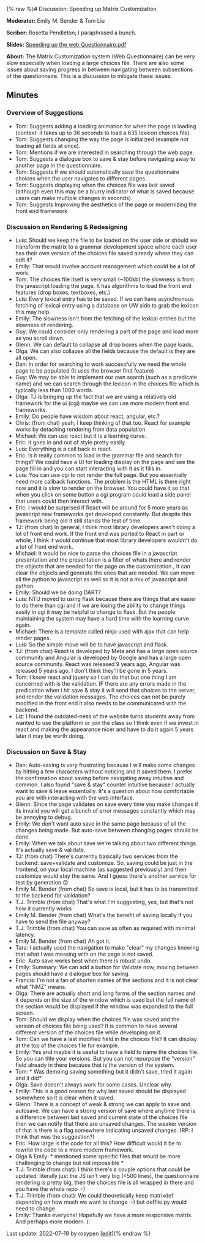 {% raw %}# Discussion: Speeding up Matrix Customization

**Moderator:** Emily M. Bender & Tom Liu

**Scriber:** Rosetta Pendleton; I paraphrased a bunch.

**Slides:** [Speeding up the web Questionnaire.pdf](https://github.com/delph-in/docs/blob/main/summits/2022/Speeding%20up%20the%20Web%20Questionnaire.pdf?raw=true)

**About:** The Matrix Customization system (Web Questionnaire) can be very slow especially when loading a large choices file. There are also some issues about saving progress in between navigating between subsections of the questionnaire. This is a discussion to mitigate these issues.

## Minutes

### Overview of Suggestions

- Tom: Suggests adding a loading animation for when the page is loading (context: it takes up to 36 seconds to load a 635 lexicon choices file).
- Tom: Suggests changing the way the page is initialized (example not loading all fields at once).
- Tom: Mentions if we are interested in searching through the web page.
- Tom: Suggests a dialogue box to save & stay before navigating away to another page in the questionnaire.
- Tom: Suggests If we should automatically save the questionnaire choices when the user navigates to different pages.
- Tom: Suggests displaying when the choices file was last saved (although even this may be a blurry indicator of what is saved because users can make multiple changes in seconds).
- Tom: Suggests Improving the aesthetics of the page or modernizing the front end framework

### Discussion on Rendering & Redesigning

- Luis: Should we keep the file to be loaded on the user side or should we transform the matrix to a grammar development space where each user has their own version of the choices file saved already where they can edit it?
- Emily: That would involve account management which could be a lot of work.
- Tom: The choices file itself is very small (~100kb) the slowness is from the javascript loading the page. It has algorithms to load the front end features (drop boxes, textboxes, etc.)
- Luis: Every lexical entry has to be saved. If we can have asynchronous fetching of lexical entry using a database on UW side to grab the lexicon this may help.
- Emily: The slowness isn't from the fetching of the lexical entries but the slowness of rendering.
- Guy: We could consider only rendering a part of the page and load more as you scroll down.
- Glenn: We can default to collapse all drop boxes when the page loads.
- Olga: We can also collapse all the fields because the default is they are all open. 
- Dan: In order for searching to work successfully we need the whole page to be populated (It uses the browser find feature)
- Guy: We may be able to implement our own search (such as a predicate name) and we can search through the lexicon in the choices file which is typically less than 1000 words.
- Olga: TJ is bringing up the fact that we are using a relatively old framework for the ui (cgi) maybe we can use more modern front end frameworks.
- Emily: Do people have wisdom about react, angular, etc.?
- Chris: (from chat) yeah, I keep thinking of that too. React for example works by detaching rendering from data population.
- Michael: We can use react but it is a learning curve.
- Eric: It goes in and out of style pretty easily.
- Luis: Everything is a call back in react.
- Eric: Is it really common to load in the grammar file and search for things? We could have a UI for loading display on the page and see the page fill in and you can start interacting with it as it fills in.
- Luis: You can use cgi to not render the full page. But you essentially need more callback functions. The problem is the HTML is there right now and it is slow to render on the browser. You could have it so that when you click on some button a cgi program could load a side panel that users could then interact with.
- Eric: I would be surprised if React will be around for 5 more years as javascript new frameworks get developed constantly. But despite this framework being old it still stands the test of time.
- TJ: (from chat) In general, I think most library developers aren't doing a lot of front end work. If the front end was ported to React in part or whole, I think it would continue that most library developers wouldn't do a lot of front end work.
- Michael: It would be nice to parse the choices file in a javascript presentation and the presentation is a filter of whats there and render the objects that are needed for the page on the customization., It can clear the objects and generate the ones that are needed. We can move all the python to javascript as well so it is not a mix of javascript and python.
- Emily: Should we be doing DART?
- Luis: NTU moved to using flask because there are things that are easier to do there than cgi and if we are losing the ability to change things easily in cgi it may be helpful to change to flask. But the people maintaining the system may have a hard time with the learning curve again.
- Michael: There is a template called ninja used with ajax that can help render pages.
- Luis: So the simple move will be to have javascript and flask.
- TJ: (from chat) React is developed by Meta and has a large open source community and Angular is developed by Google and has a large open source community. React was released 9 years ago, Angular was released 5 years ago, I don't think they'll be gone in 5 years.
- Tom: I know react and jquery so I can do that but one thing I am concerned with is the validation. IF there are any errors made in the predication when i hit save & stay it will send that choices to the server, and render the validation messages. The choices can not be purely modified in the front end it also needs to be communicated with the backend.
- Liz: I found the outdated-ness of the website turns students away from wanted to use the platform or join the class so I think even if we invest in react and making the appearance nicer and have to do it again 5 years later it may be worth doing.

### Discussion on Save & Stay
- Dan: Auto-saving is very frustrating because I will make some changes by hitting a few characters without noticing and it saved them. I prefer the confirmation about saving before navigating away intuitive and common. I also found "save & stay" counter intuitive because I actually want to save & leave essentially. It's a question about how comfortable you are with interacting with the web interface. 
- Glenn: Since the page validates on save every time you make changes if its invalid you will get a bunch of error messages constantly which may be annoying to debug.
- Emily: We don't want auto save in the same page because of all the changes being made. But auto-save between changing pages should be done.
- Emily: When we talk about save we're talking about two different things. It's actually save & validate.
- TJ: (from chat) There's currently basically two services from the backend: save+validate and customize. So, saving could be just in the frontend, on your local machine (as suggested previously) and then customize would stay the same. And I guess there's another service for test by generation 😛
- Emily M. Bender (from chat) So save is local, but it has to be transmitted to the backend for validation?
- T.J. Trimble (from chat) That's what I'm suggesting, yes, but that's not how it currently works
- Emily M. Bender (from chat) What's the benefit of saving locally if you have to send the file anyway?
- T.J. Trimble (from chat) You can save as often as required with minimal latency.
- Emily M. Bender (from chat) Ah got it.
- Tara: I actually used the navigation to make "clear" my changes knowing that what I was messing with on the page is not saved.
- Eric: Auto save works best when there is robust undo.
- Emily: Summary: We can add a button for Validate now, moving between pages should have a dialogue box for saving.
- Francis: I'm not a fan of shorten names of the sections and it is not clear what "NMZ" means.
- Olga: There are actually short and long forms of the section names and it depends on the size of the window which is used but the full name of the section would be displayed if the window was expanded to the full screen.
- Tom: Should we display when the choices file was saved and the version of choices file being used? It is common to have several different version of the choices file while developing on it.
- Tom: Can we have a last modified field in the choices file? It can display at the top of the choices file for example.
- Emily: Yes and maybe it is useful to have a field to name the choices file. So you can title your versions. But you can not repurpose the "version" field already in there because that is the version of the system.
- Tom: * Was demoing saving something but it didn't save, tried it again and it did*
- Olga: Save doesn't always work for some cases. Unclear why. 
- Emily: This is a good reason for why last saved should be displayed somewhere so it is clear when it saved.
- Glenn: There is a concept of weak & strong we can apply to save and autosave. We can have a strong version of save where anytime there is a difference between last saved and current state of the choices file then we can notify that there are unsaved changes. The weaker version of that is there is a flag somewhere indicating unsaved changes. (RP: I think that was the suggestion?)
- Eric: How large is the code for all this? How difficult would it be to rewrite the code to a more modern framework.
- Olga & Emily: * mentioned some specific files that would be more challenging to change but not impossible *
- T.J. Trimble (from chat): I think there's a couple options that could be updated: literally just the JS isn't very big (<500 lines), the questionnaire rendering is pretty big, then the choices file is all wrapped in there and you have the whole repo :-)
- T.J. Trimble (from chat): We could theoretically keep matrixdef depending on how much we want to change :-) but deffile.py would need to change
- Emily: Thanks everyone! Hopefully we have a more responsive matrix. And perhaps more modern. (:

Last update: 2022-07-19 by rosypen [[edit](https://github.com/delph-in/docs/wiki/Fairhaven2022-Speeding-up-the-Web-Questionnaire/_edit)]{% endraw %}